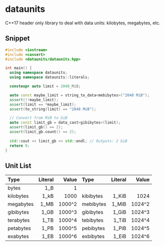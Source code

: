 # dataunits
C++17 header only library to deal with data units: kilobytes, megabytes, etc.

## Snippet

```cpp
#include <iostream>
#include <cassert>
#include <dataunits/dataunits.hpp>

int main() {
  using namespace dataunits;  
  using namespace dataunits::literals;  

  constexpr auto limit = 2048_MiB;

  auto const maybe_limit = string_to_data<mebibytes>("2048 MiB");
  assert(!!maybe_limit);
  assert(limit == *maybe_limit);  
  assert(to_string(limit) == "2048 MiB");

  // Convert from MiB to GiB
  auto const limit_gb = data_cast<gibibytes>(limit);
  assert(limit_gb() == 2);
  assert(limit_gb.count() == 2);
  
  std::cout << limit_gb << std::endl; // Outputs: 2 GiB
  return 0;
}
```

## Unit List

| Type      | Literal | Value  | Type      | Literal | Value  |
|:----------|--------:|-------:|:----------|--------:|-------:|
| bytes     |    1_B  |      1 |           |         |        |
| kilobytes |    1_kB |   1000 | kibibytes |   1_KiB |   1024 |
| megabytes |    1_MB | 1000^2 | mebibytes |   1_MiB | 1024^2 |
| gibibytes |    1_GB | 1000^3 | gibibytes |   1_GiB | 1024^3 |
| terabytes |    1_TB | 1000^4 | tebibytes |   1_TiB | 1024^4 |
| petabytes |    1_PB | 1000^5 | pebibytes |   1_PiB | 1024^5 |
| exabytes  |    1_EB | 1000^6 | exbibytes |   1_EiB | 1024^6 |
